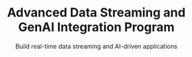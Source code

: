 ---
layout: course
title: "Advanced Data Streaming and GenAI Integration Program"
subtitle: "Build real-time data streaming and AI-driven applications"

highlights:
  - "6-month comprehensive program designed and taught by Platform & Data Practitioners"
  - "Learn and know how to build data pipelines with Apache Kafka"
  - "Run Data operations with Terraform and Kubernetes"
  - "Apache Flink - Streaming and Batch Processing"
  - "Durable execution and processing"
  - "Operate and build on Kafka (Event-driven applications)"
  - "Real-time analytics"
  - "Data Lakehouse"
  - "Build GenAI applications leveraging OpenAI APIs"

who_can_attend:
  - "A minimum of 3 years of experience in any of programming languages like C++, C#, Java, or Python."
  - "Software Engineers, DevOps Professionals, Data Analysts, and Engineers"

why_attend:
  - "Leapfrog your career to unlock opportunities in Data Infrastructure / Streaming and GenAI space"
  - "Growing demand for AI will result in demand for more Platform / Data Engineers"
  - "Build your profile by building hands-on projects handling real-time data"
  - "Supplemental learning from mentors on updating your resume and building a brand on LinkedIn to attract opportunities"

why_data_ai_academy:
  - "Practitioner-led training"
  - "Hands-on exposure to debugging and analysis"
  - "Weekly interaction with Data Infrastructure experts"
  - "Hands-on Project - define, design, and build custom projects with Data Infrastructure, Streaming, and GenAI"
  - "Weekly 1:1 mentoring sessions for project and career guidance"

duration_delivery:
  - "Duration: 6 months, Part-time"
  - "Live Online on Saturdays (9:30am to 1pm) and open-office hours and masterclasses during the week"
  - "Weekly 1:1 mentoring for career development"
  
image: "/img/advanced-data-streaming.jpg"
upcoming_batches:
  start_date: "March 2025"  
weight: 2

---